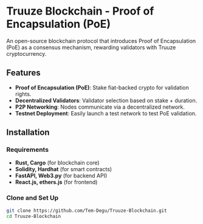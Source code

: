 # Truuze Blockchain - Proof of Encapsulation (PoE)
An open-source blockchain protocol that introduces Proof of Encapsulation (PoE) as a consensus mechanism, rewarding validators with Truuze cryptocurrency.

## Features
- **Proof of Encapsulation (PoE)**: Stake fiat-backed crypto for validation rights.
- **Decentralized Validators**: Validator selection based on stake + duration.
- **P2P Networking**: Nodes communicate via a decentralized network.
- **Testnet Deployment**: Easily launch a test network to test PoE validation.

## Installation
### Requirements
- **Rust, Cargo** (for blockchain core)
- **Solidity, Hardhat** (for smart contracts)
- **FastAPI, Web3.py** (for backend API)
- **React.js, ethers.js** (for frontend)

### Clone and Set Up
```sh
git clone https://github.com/Tem-Degu/Truuze-Blockchain.git
cd Truuze-Blockchain
